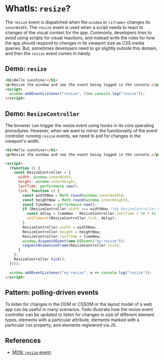 # WhatIs: `resize`?

The `resize` event is dispatched when the `window` or `<iframe>` changes its `innerWidth`. The `resize` event is used when a script needs to react to changes of the visual context for the app. Commonly, developers tries to avoid using scripts for visual reactions, and instead write the rules for how the app should respond to changes in its viewport size as CSS media queries. But, sometimes developers need to go slightly outside this domain, and then the `resize` event comes in handy.

## Demo: `resize`  

```html
<h1>Hello sunshine!</h1>
<p>Resize the window and see the event being logged in the console.</p>
<script>
  window.addEventListener("resize", ()=> console.log("resize"));
</script>
```

## Demo: `ResizeController`

The browser can trigger the resize event using hooks in its core operating procedures. However, when we want to mirror the functionality of the event controller running `resize` events, we need to poll for changes in the viewport's width. 

```html
<h1>Hello sunshine!</h1>
<p>Resize the window and see the event being logged in the console.</p>

<script>
  (function () {
    const ResizeController = {
      width: window.innerWidth,
      height: window.innerHeight,
      lastTime: performance.now(),
      tick: function () {
        const widthNow = Math.round(window.innerWidth);
        const heightNow = Math.round(window.innerHeight);
        const timeNow = performance.now();
        if (ResizeController.width === widthNow /*&& ResizeController.height === heightNow*/) {
          const delay = timeNow - ResizeController.lastTime < 50 ? 45 : 150;
          setTimeout(ResizeController.tick, delay);
        }
        ResizeController.width = widthNow;
        ResizeController.height = heightNow;
        ResizeController.lastTime = timeNow;
        window.dispatchEvent(new UIEvent("my-resize"));
        requestAnimationFrame(ResizeController.tick);
      }
    };
    ResizeController.tick();
  })();

  window.addEventListener("my-resize", e => console.log("resize"));
</script>
```

## Pattern: polling-driven events

To listen for changes in the DOM or CSSOM or the layout model of a web app can be useful in many scenarios. Todo illustrate how the resize event controller can be updated to listen for changes in size of different element types, elements with a particular attribute, elements marked with a particular css property, and elements registered via JS.

## References

 * [MDN: `resize` event](https://developer.mozilla.org/en-US/docs/Web/API/Window/resize_event);